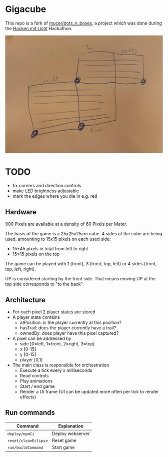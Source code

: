 # Gigacube

This repo is a fork of [mucer/dots_n_boxes](https://github.com/mucer/dots_n_boxes), a project which was done during the [Hacken mit Licht](https://hacken-mit-licht.de) Hackathon.

<p>
<img src="images/SystemOverview.jpg" alt="SystemOverview">
</p>

# TODO
- fix corners and direction controls
- make LED brightness adjustable
- mark the edges where you die in e.g. red

## Hardware

900 Pixels are available at a density of 60 Pixels per Meter.

The basis of the game is a 25x25x25cm cube. 4 sides of the cube are being used, amounting to 15x15 pixels on each used side:

- 15\*45 pixels in total from left to right
- 15\*15 pixels on the top

The game can be played with 1 (front), 3 (front, top, left) or 4 sides (front, top, left, right).

UP is considered starting by the front side. That means moving UP at the top side corresponds to "to the back".

## Architecture

- For each pixel 2 player states are stored
- A player state contains
  - atPosition: is the player currently at this position?
  - hasTrail: does the player currently have a trail?
  - ownedBy: does player have this pixel captured?
- A pixel can be addressed by 
  - side [0=left, 1=front, 2=right, 3=top]
  - x [0-15]
  - y [0-15]
  - player [0,1]
- The main class is responsible for orchestration
  - Execute a tick every x milliseconds
  - Read controls
  - Play animations
  - Start / end game
  - Render a UI frame (UI can be updated more often per tick to render effects)

## Run commands

|Command|Explanation|
|---|---|
|`deploy/npmCi`|Deploy webserver|
|`reset/cleanEclipse`|Reset game|
|`run/buildCommand`|Start game|
